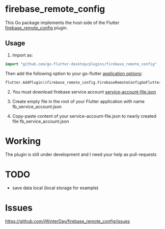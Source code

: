 # firebase_remote_config

This Go package implements the host-side of the Flutter [firebase_remote_config](https://pub.dev/packages/firebase_remote_config) plugin.

## Usage

1) Import as:

```go
import "github.com/go-flutter-desktop/plugins/firebase_remote_config"
```

Then add the following option to your go-flutter [application options](https://github.com/go-flutter-desktop/go-flutter/wiki/Plugin-info):

```go
flutter.AddPlugin(&firebase_remote_config.FirebaseRemoteConfigGoFlutterPlugin{}),
```

2) You must download firebase service account [service-account-file.json](https://firebase.google.com/docs/admin/setup)

3) Create empty file in the root of your Flutter application with name fb_service_account.json

4) Copy-paste content of your service-account-file.json to nearly created file fb_service_account.json

# Working

The plugin is still under development and I need your help as pull-requests

# TODO

- save data local (local storage for example)

# Issues

https://github.com/jWinterDay/firebase_remote_config/issues